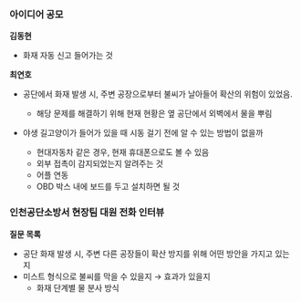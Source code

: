 ### 아이디어 공모 ###

**김동현**
- 화재 자동 신고 들어가는 것

**최연호**

- 공단에서 화재 발생 시, 주변 공장으로부터 불씨가 날아들어 확산의 위험이 있었음.
    - 해당 문제를 해결하기 위해 현재 현황은 옆 공단에서 외벽에서 물을 뿌림

- 야생 길고양이가 들어가 있을 때 시동 걸기 전에 알 수 있는 방법이 없을까
    - 현대자동차 같은 경우, 현재 휴대폰으로도 볼 수 있음
    - 외부 접촉이 감지되었는지 알려주는 것
    - 어플 연동
    - OBD 박스 내에 보드를 두고 설치하면 될 것

### 인천공단소방서 현장팀 대원 전화 인터뷰 ###
**질문 목록**
- 공단 화재 발생 시, 주변 다른 공장들이 확산 방지를 위해 어떤 방안을 가지고 있는지
- 미스트 형식으로 불씨를 막을 수 있을지 → 효과가 있을지
    - 화재 단계별 물 분사 방식
